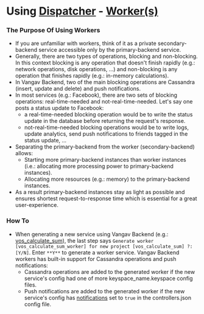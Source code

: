# Using [Dispatcher](https://github.com/vangav/vos_backend/blob/master/src/com/vangav/backend/dispatcher/Dispatcher.java) - [Worker(s)](https://github.com/vangav/vos_backend/blob/master/src/com/vangav/backend/dispatcher/worker/ParentWorkerHandler.java)

### The Purpose Of Using Workers

+ If you are unfamiliar with workers, think of it as a private secondary-backend service accessible only by the primary-backend service.
+ Generally, there are two types of operations, blocking and non-blocking. In this context blocking is any operation that doesn't finish rapidly (e.g.: network operations, disk operations, ...) and non-blocking is any operation that finishes rapidly (e.g.: in-memory calculations).
+ In Vangav Backend, two of the main blocking operations are Cassandra (insert, update and delete) and push notifications.
+ In most services (e.g.: Facebook), there are two sets of blocking operations: real-time-needed and not-real-time-needed. Let's say one posts a status update to Facebook:
  + a real-time-needed blocking operation would be to write the status update in the database before returning the request's response.
  + not-real-time-needed blocking operations would be to write logs, update analytics, send push notifications to friends tagged in the status update, ...
+ Separating the primary-backend from the worker (secondary-backend) allows:
  + Starting more primary-backend instances than worker instances (i.e.: allocating more processing power to primary-backend instances).
  + Allocating more resources (e.g.: memory) to the primary-backend instances.
+ As a result primary-backend instances stay as light as possible and ensures shortest request-to-response time which is essential for a great user-experience.

### How To

+ When generating a new service using Vangav Backend (e.g.: [vos_calculate_sum](https://github.com/vangav/vos_backend#generate-a-new-service)), the last step says `Generate worker [vos_calculate_sum_worker] for new project [vos_calculate_sum] ?: [Y/N]`. Enter `**Y**` to generate a worker service. Vangav Backend workers has built-in support for Cassandra operations and push notifications:
  + Cassandra operations are added to the generated worker if the new service's config had one of more keyspace_name.keyspace config files.
  + Push notifications are added to the generated worker if the new service's config has [notifications](https://github.com/vangav/vos_calculate_sum/blob/master/generator_config/controllers.json#L10) set to `true` in the controllers.json config file.

